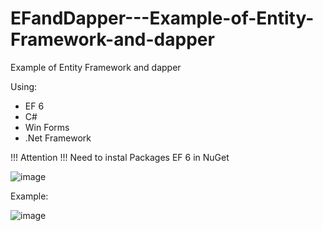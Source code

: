 # EFandDapper---Example-of-Entity-Framework-and-dapper
Example of Entity Framework and dapper

Using:
- EF 6
- C#
- Win Forms
- .Net Framework

!!! Attention !!!
Need to instal Packages EF 6 in NuGet

![image](https://github.com/user-attachments/assets/b7d01b76-cc94-4aaf-a69d-e72b7d58b9a6)

Example: 

![image](https://github.com/user-attachments/assets/bbf700d8-928a-43c6-b28c-981a8791bfd3)
